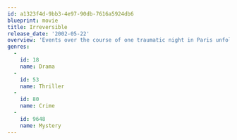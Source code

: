 ```yaml
---
id: a1323f4d-9bb3-4e97-90db-7616a5924db6
blueprint: movie
title: Irreversible
release_date: '2002-05-22'
overview: 'Events over the course of one traumatic night in Paris unfold in reverse-chronological order as the beautiful Alex is brutally raped and beaten by a stranger in the underpass. Her boyfriend and ex-lover take matters into their own hands by hiring two criminals to help them find the rapist so that they can exact revenge. A simultaneously beautiful and terrible examination of the destructive nature of cause and effect, and how time destroys everything.'
genres:
  -
    id: 18
    name: Drama
  -
    id: 53
    name: Thriller
  -
    id: 80
    name: Crime
  -
    id: 9648
    name: Mystery
---
```

